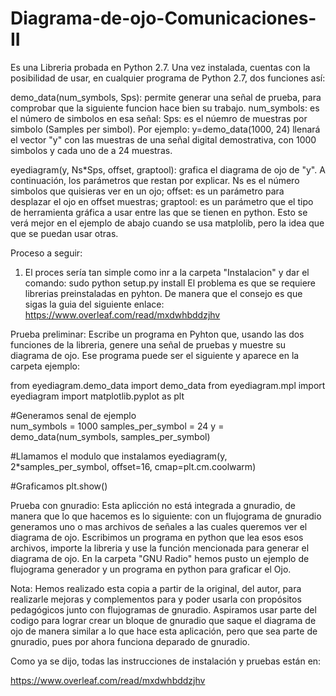 # Diagrama-de-ojo-Comunicaciones-II
Es una Libreria probada en Python 2.7. Una vez instalada, cuentas con la posibilidad de usar, en cualquier programa de Python 2.7, dos funciones así: 

demo_data(num_symbols, Sps): permite generar una señal de prueba, para comprobar que la siguiente funcion hace bien su trabajo. num_symbols: es el número de simbolos en esa señal: Sps: es el núemro de muestras por simbolo (Samples per simbol). Por ejemplo: y=demo_data(1000, 24) llenará el vector "y" con las muestras de una señal digital demostrativa, con 1000 simbolos y cada uno de a 24 muestras.

eyediagram(y, Ns*Sps, offset, graptool): grafica el diagrama de ojo de "y". A continuación, los parámetros que restan por explicar. Ns es el número simbolos que quisieras ver en un ojo;  offset: es un parámetro para desplazar el ojo en offset muestras; graptool: es un parámetro que el tipo de herramienta gráfica a usar entre las que se tienen en python. Esto se verá mejor en el ejemplo de abajo cuando se usa matplolib, pero la idea que que se puedan usar otras.

Proceso a seguir:
1) El proces sería tan simple como inr a la carpeta "Instalacion" y dar el comando:
sudo python setup.py install
El problema es que se requiere librerias preinstaladas en pyhton. De manera que el consejo es que sigas la guia del siguiente enlace: https://www.overleaf.com/read/mxdwhbddzjhv

Prueba preliminar:
Escribe un programa en Pyhton que, usando las dos funciones de la libreria, genere una señal de pruebas y muestre su diagrama de ojo. Ese programa puede ser el siguiente y aparece en la carpeta ejemplo:

from eyediagram.demo_data import demo_data
from eyediagram.mpl import eyediagram
import matplotlib.pyplot as plt

#Generamos senal de ejemplo  
num_symbols = 1000
samples_per_symbol = 24
y = demo_data(num_symbols, samples_per_symbol)

#Llamamos el modulo que instalamos
eyediagram(y, 2*samples_per_symbol, offset=16, cmap=plt.cm.coolwarm)

#Graficamos
plt.show()

Prueba con gnuradio:
Esta aplicción no está integrada a gnuradio, de manera que lo que hacemos es lo siguiente: con un flujograma de gnuradio generamos uno o mas archivos de señales a las cuales queremos ver el diagrama de ojo. Escribimos un programa en python que lea esos esos archivos, importe la libreria y use la función mencionada para generar el diagrama de ojo. En la carpeta "GNU Radio" hemos pusto un ejemplo de flujograma generador y un programa en python para graficar el Ojo. 


Nota: Hemos realizado esta copia a partir de la original, del autor, para realizarle mejoras y complementos para y poder usarla con  propósitos pedagógicos junto con flujogramas de gnuradio. Aspiramos usar parte del codigo para lograr crear un bloque de gnuradio que saque el diagrama de ojo de manera similar a lo que hace esta aplicación, pero que sea parte de gnuradio, pues por ahora funciona deparado de gnuradio.

Como ya se dijo, todas las instrucciones de instalación y pruebas están en: 

https://www.overleaf.com/read/mxdwhbddzjhv
